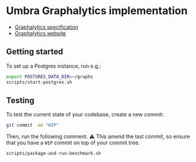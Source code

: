 # Umbra Graphalytics implementation

* [Graphalytics specification](https://ldbcouncil.org/ldbc_graphalytics_docs/graphalytics_spec.pdf)
* [Graphalytics website](https://ldbcouncil.org/benchmarks/graphalytics/)

## Getting started

To set up a Postgres instance, run e.g.:

```bash
export POSTGRES_DATA_DIR=~/graphs
scripts/start-postgres.sh
```

## Testing

To test the current state of your codebase, create a new commit:

```bash
git commit -am "WIP"
```

Then, run the following comment. :warning: This amend the last commit, so ensure that you have a `WIP` commit on top of your commit tree.

```bash
scripts/package-and-run-benchmark.sh
```
